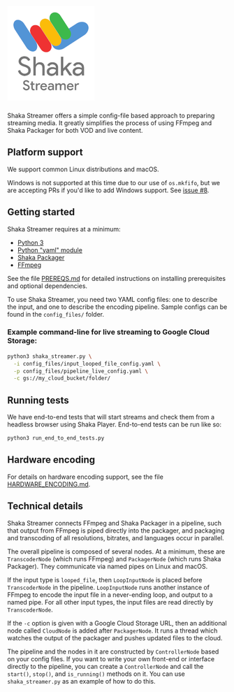 # ![Shaka Streamer](shaka-streamer-logo.png)

Shaka Streamer offers a simple config-file based approach to preparing streaming
media. It greatly simplifies the process of using FFmpeg and Shaka Packager for
both VOD and live content.


## Platform support

We support common Linux distributions and macOS.

Windows is not supported at this time due to our use of `os.mkfifo`, but we are
accepting PRs if you'd like to add Windows support.
See [issue #8](https://github.com/google/shaka-streamer/issues/8).


## Getting started

Shaka Streamer requires at a minimum:
 - [Python 3](https://www.python.org/downloads/)
 - [Python "yaml" module](https://pyyaml.org/)
 - [Shaka Packager](https://github.com/google/shaka-packager)
 - [FFmpeg](https://ffmpeg.org/)

See the file [PREREQS.md](PREREQS.md) for detailed instructions on installing
prerequisites and optional dependencies.

To use Shaka Streamer, you need two YAML config files: one to describe the
input, and one to describe the encoding pipeline.  Sample configs can be found
in the `config_files/` folder.

### Example command-line for live streaming to Google Cloud Storage:

```sh
python3 shaka_streamer.py \
  -i config_files/input_looped_file_config.yaml \
  -p config_files/pipeline_live_config.yaml \
  -c gs://my_cloud_bucket/folder/
```

## Running tests

We have end-to-end tests that will start streams and check them from a headless
browser using Shaka Player.  End-to-end tests can be run like so:

```sh
python3 run_end_to_end_tests.py
```

## Hardware encoding

For details on hardware encoding support, see the file
[HARDWARE_ENCODING.md](HARDWARE_ENCODING.md).


## Technical details

Shaka Streamer connects FFmpeg and Shaka Packager in a pipeline, such that
output from FFmpeg is piped directly into the packager, and packaging and
transcoding of all resolutions, bitrates, and languages occur in parallel.

The overall pipeline is composed of several nodes.  At a minimum, these are
`TranscoderNode` (which runs FFmpeg) and `PackagerNode` (which runs Shaka
Packager).  They communicate via named pipes on Linux and macOS.

If the input type is `looped_file`, then `LoopInputNode` is placed before
`TranscoderNode` in the pipeline.  `LoopInputNode` runs another instance of
FFmpeg to encode the input file in a never-ending loop, and output to a named
pipe.  For all other input types, the input files are read directly by
`TranscoderNode`.

If the `-c` option is given with a Google Cloud Storage URL, then an additional
node called `CloudNode` is added after `PackagerNode`.  It runs a thread which
watches the output of the packager and pushes updated files to the cloud.

The pipeline and the nodes in it are constructed by `ControllerNode` based on
your config files.  If you want to write your own front-end or interface
directly to the pipeline, you can create a `ControllerNode` and call the
`start()`, `stop()`, and `is_running()` methods on it.  You can use
`shaka_streamer.py` as an example of how to do this.
